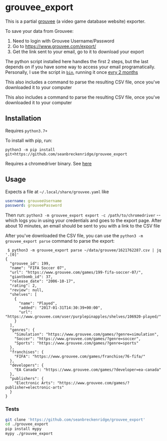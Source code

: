 # grouvee_export

This is a partial [grouvee](https://www.grouvee.com/) (a video game database website) exporter.

To save your data from Grouvee:

1. Need to login with Grouvee Username/Password
1. Go to <https://www.grouvee.com/export/>
1. Get the link sent to your email, go to it to download your export

The python script installed here handles the first 2 steps, but the last depends on if you have some way to access your email programatically. Personally, I use the script in [`bin`](./bin), running it once [evry 2 months](https://github.com/seanbreckenridge/dotfiles/blob/53919cd438659960dd71177f9cfc4ee27007562e/.local/scripts/linux/housekeeping#L46)

This also includes a command to parse the resulting CSV file, once you've downloaded it to your computer

This also includes a command to parse the resulting CSV file, once you've downloaded it to your computer

## Installation

Requires `python3.7+`

To install with pip, run:

    python3 -m pip install git+https://github.com/seanbreckenridge/grouvee_export

Requires a chromedriver binary. See [here](https://gist.github.com/seanbreckenridge/709a824b8c56ea22dbf4e86a7804287d)

## Usage

Expects a file at `~/.local/share/grouvee.yaml` like

```yaml
username: grouveeUsername
password: grouveePassword
```

Then run: `python3 -m grouvee_export export -c /path/to/chromedriver` -- which logs you in using your credentials and goes to the export page. After about 10 minutes, an email should be sent to you with a link to the CSV file

After you've downloaded the CSV file, you can use the `python3 -m grouvee_export parse` command to parse the export:

```
 $ python3 -m grouvee_export parse ~/data/grouvee/1621762287.csv | jq '.[0]'
{
  "grouvee_id": 199,
  "name": "FIFA Soccer 07",
  "url": "https://www.grouvee.com/games/199-fifa-soccer-07/",
  "giantbomb_id": 37,
  "release_date": "2006-10-17",
  "rating": 2,
  "review": null,
  "shelves": [
    {
      "name": "Played",
      "added": "2017-01-31T14:30:39+00:00",
      "url": "https://www.grouvee.com/user/purplepinapples/shelves/106920-played/"
    }
  ],
  "genres": {
    "Simulation": "https://www.grouvee.com/games/?genre=simulation",
    "Soccer": "https://www.grouvee.com/games/?genre=soccer",
    "Sports": "https://www.grouvee.com/games/?genre=sports"
  },
  "franchises": {
    "FIFA": "https://www.grouvee.com/games/franchise/76-fifa/"
  },
  "developers": {
    "EA Canada": "https://www.grouvee.com/games/?developer=ea-canada"
  },
  "publishers": {
    "Electronic Arts": "https://www.grouvee.com/games/?publisher=electronic-arts"
  }
}
```

### Tests

```bash
git clone 'https://github.com/seanbreckenridge/grouvee_export'
cd ./grouvee_export
pip install mypy
mypy ./grouvee_export
```
